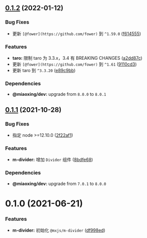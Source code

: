 ## [0.1.2](https://github.com/miaoxing/mxjs-m-divider/compare/v0.1.1...v0.1.2) (2022-01-12)


### Bug Fixes

* 更新 `[@fower](https://github.com/fower)` 到 `^1.59.0` ([f614555](https://github.com/miaoxing/mxjs-m-divider/commit/f61455553622f7033a546c2d54ca66a2e0ec6440))


### Features

* **taro:** 限制 taro 为 3.3.x，3.4 有 BREAKING CHANGES ([a2dd87c](https://github.com/miaoxing/mxjs-m-divider/commit/a2dd87c2e6e1325ac8ef800e5d4b301ba274f21e))
* 更新 `[@fower](https://github.com/fower)` 到 `^1.61` ([9110cd3](https://github.com/miaoxing/mxjs-m-divider/commit/9110cd3eaff2aa22dd29bbeb72c543351012d147))
* 更新 taro 到 `^3.3.20` ([e89c9bb](https://github.com/miaoxing/mxjs-m-divider/commit/e89c9bbbeeef0fcc9ef982a3e73a7edcee3d490b))





### Dependencies

* **@miaoxing/dev:** upgrade from `8.0.0` to `8.0.1`

## [0.1.1](https://github.com/miaoxing/mxjs-m-divider/compare/v0.1.0...v0.1.1) (2021-10-28)


### Bug Fixes

* 指定 node >=12.10.0 ([2f22af1](https://github.com/miaoxing/mxjs-m-divider/commit/2f22af1f98c0b6dd221012ce60cca7c3782b5a32))


### Features

* **m-divider:** 增加 `Divider` 组件 ([8bdfe68](https://github.com/miaoxing/mxjs-m-divider/commit/8bdfe68c3f7e7c18a13a10ea03cada53b81011d3))





### Dependencies

* **@miaoxing/dev:** upgrade from `7.0.1` to `8.0.0`

# 0.1.0 (2021-06-21)


### Features

* **m-divider:** 初始化 `@mxjs/m-divider` ([df998ed](https://github.com/miaoxing/mxjs-m-divider/commit/df998ed1c5019a4d15fe7bee12b6184ef1fd9219))
